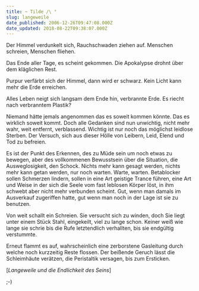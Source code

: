 ```yaml
---
title: ~ Tilde /\ °
slug: langeweile
date_published: 2006-12-26T09:47:08.000Z
date_updated: 2018-08-22T09:38:07.000Z
---
```


Der Himmel verdunkelt sich, Rauchschwaden ziehen auf. Menschen schreien, Menschen fliehen.

Das Ende aller Tage, es scheint gekommen. Die Apokalypse drohnt über dem kläglichen Rest.

Purpur verfärbt sich der Himmel, dann wird er schwarz. Kein Licht kann mehr die Erde erreichen.

Alles Leben neigt sich langsam dem Ende hin, verbrannte Erde. Es riecht nach verbranntem Plastik?

Niemand hätte jemals angenommen das es soweit kommen könnte. Das es wirklich soweit kommt. Doch alle Gedanken sind nun unwichtig, nicht mehr wahr, weit entfernt, verblassend. Wichtig ist nur noch das möglichst leidlose Sterben. Der Versuch, sich aus dieser Hölle von Leibern, Leid, Elend und Tod zu befreien.

Es ist der Punkt des Erkennen, des zu Müde sein um noch etwas zu bewegen, aber des vollkommenen Bewusstsein über die Situation, die Ausweglosigkeit, den Schock. Nichts mehr kann gesagt werden, nichts mehr kann getan werden, nur noch warten. Warte, warten. Betablocker sollen Schmerzen lindern, sollen in eine Art geistige Trance führen, eine Art und Weise in der sich die Seele vom fast leblosen Körper löst, in ihm schwebt aber nicht mehr verbunden scheint. Gut, wenn man damals im Ausverkauf zugeriffen hatte, gut wenn man noch in der Lage ist sie zu benutzen.

Von weit schallt ein Schreien. Sie versucht sich zu winden, doch Sie liegt unter einem Stück Stahl, eingekeilt, viel zu lange schon. Keiner weiß wie lange sie schrie bis die Rufe letztendlich verhallten, bis sie endgültig verstummte.

Erneut flammt es auf, wahrscheinlich eine zerborstene Gasleitung durch welche noch kurzzeitig Reste flossen. Der beißende Geruch lässt die Schleimhäute verätzen, die Peristaltik versagen, bis zum Ersticken.

[*Langeweile und die Endlichkeit des Seins*]

;-)
